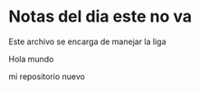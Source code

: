 # Notas del dia este no va

Este archivo se encarga de manejar la liga

Hola mundo

mi repositorio nuevo
